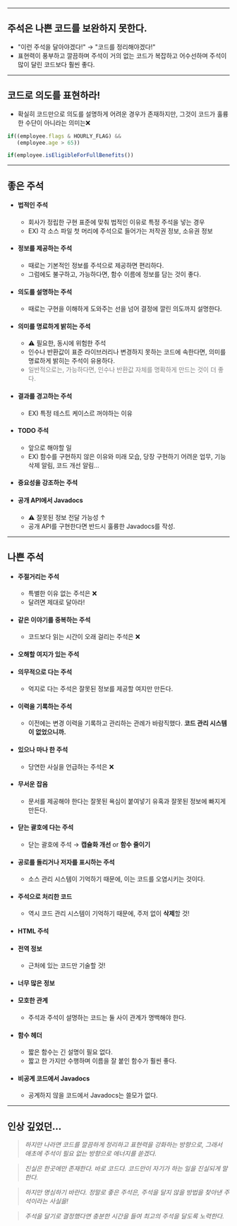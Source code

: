 - - -

## 주석은 나쁜 코드를 보완하지 못한다.
* "이런 주석을 달아야겠다!" → "코드를 정리해야겠다!"
* 표현력이 풍부하고 깔끔하며 주석이 거의 없는 코드가
복잡하고 어수선하며 주석이 많이 달린 코드보다 훨씬 좋다.

- - -

## 코드로 의도를 표현하라!
* 확실히 코드만으로 의도를 설명하게 어려운 경우가 존재하지만, 
그것이 코드가 훌륭한 수단이 아니라는 의미는❌

```javascript
if((employee.flags & HOURLY_FLAG) &&
   (employee.age > 65))
```
```javascript
if(employee.isEligibleForFullBenefits())
```

- - -

## 좋은 주석
* #### 법적인 주석
    * 회사가 정립한 구현 표준에 맞춰 법적인 이유로 특정 주석을 넣는 경우
    * EX) 각 소스 파일 첫 머리에 주석으로 들어가는 저작권 정보, 소유권 정보
    
* #### 정보를 제공하는 주석
    * 때로는 기본적인 정보를 주석으로 제공하면 편리하다.
    * 그럼에도 불구하고, 가능하다면, 함수 이름에 정보를 담는 것이 좋다.

* #### 의도를 설명하는 주석
    * 때로는 구현을 이해하게 도와주는 선을 넘어 결정에 깔린 의도까지 설명한다.

* #### 의미를 명료하게 밝히는 주석
    * ⚠ 필요한, 동시에 위험한 주석
    * 인수나 반환값이 표준 라이브러리나 변경하지 못하는 코드에 속한다면, 의미를 명료하게 밝히는 주석이 유용하다.
    * <span style='color:gray'>일반적으로는, 가능하다면, 인수나 반환값 자체를 명확하게 만드는 것이 더 좋다.</span>
    
* #### 결과를 경고하는 주석
    * EX) 특정 테스트 케이스르 꺼야하는 이유

* #### TODO 주석
    * 앞으로 해야할 일
    * EX) 함수를 구현하지 않은 이유와 미래 모습, 당장 구현하기 어려운 업무, 기능 삭제 알림, 코드 개선 알림...

* #### 중요성을 강조하는 주석
	
* #### 공개 API에서 Javadocs
    * ⚠ 잘못된 정보 전달 가능성 ↑
    * 공개 API를 구현한다면 반드시 훌륭한 Javadocs를 작성. 

- - -

## 나쁜 주석
* #### 주절거리는 주석
    * 특별한 이유 없는 주석은 ❌
    * 달려면 제대로 달아라!

* #### 같은 이야기를 중복하는 주석
    * 코드보다 읽는 시간이 오래 걸리는 주석은 ❌
    
* #### 오해할 여지가 있는 주석
	
* #### 의무적으로 다는 주석
    * 억지로 다는 주석은 잘못된 정보를 제공할 여지만 만든다.

* #### 이력을 기록하는 주석
    * 이전에는 변경 이력을 기록하고 관리하는 관례가 바람직했다. 
    **코드 관리 시스템이 없었으니까.**
    
* #### 있으나 마나 한 주석
    * 당연한 사실을 언급하는 주석은 ❌
    
* #### 무서운 잡음
    * 문서를 제공해야 한다는 잘못된 욕심이 붙여넣기 유혹과 잘못된 정보에 빠지게 만든다.
    
* #### 닫는 괄호에 다는 주석
    * 닫는 괄호에 주석 → **캡슐화 개선** or **함수 줄이기**
    
* #### 공로를 돌리거나 저자를 표시하는 주석
    * 소스 관리 시스템이 기억하기 때문에, 이는 코드를 오염시키는 것이다.
    
* #### 주석으로 처리한 코드
    * 역시 코드 관리 시스템이 기억하기 때문에, 주저 없이 **삭제**할 것!
    
* #### HTML 주석
	
* #### 전역 정보
    * 근처에 있는 코드만 기술할 것!
    
* #### 너무 많은 정보
	
* #### 모호한 관계
    * 주석과 주석이 설명하는 코드는 둘 사이 관계가 명백해야 한다.
    
    
* #### 함수 헤더
    * 짧은 함수는 긴 설명이 필요 없다.
    * 짧고 한 가지만 수행하며 이름을 잘 붙인 함수가 훨씬 좋다.

* #### 비공계 코드에서 Javadocs
    * 공계하지 않을 코드에서 Javadocs는 쓸모가 없다.

- - -

## 인상 깊었던...
> _하지만 나라면 코드를 깔끔하게 정리하고 표현력을 강화하는 방향으로, 그래서 애초에 주석이 필요 없는 방향으로 에너지를 쏟겠다._

> _진실은 한곳에만 존재한다. 바로 코드다. 코드만이 자기가 하는 일을 진실되게 말한다._

> _하지만 명심하기 바란다. 정말로 좋은 주석은, 주석을 달지 않을 방법을 찾아낸 주석이라는 사실을!_

> _주석을 달기로 결정했다면 충분한 시간을 들여 최고의 주석을 달도록 노력한다._